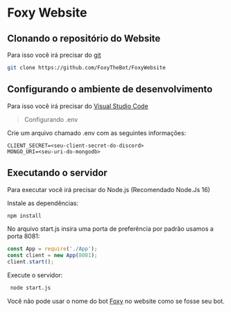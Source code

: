 # Foxy Website

## Clonando o repositório do Website
<p>Para isso você irá precisar do <a href="https://git-scm.com/">git</a></p>

```bash
git clone https://github.com/FoxyTheBot/FoxyWebsite
```

## Configurando o ambiente de desenvolvimento

<p> Para isso você irá precisar do <a href="https://code.visualstudio.com">Visual Studio Code</a>

> Configurando .env

<p> Crie um arquivo chamado .env com as seguintes informações:</p>

```
CLIENT_SECRET=<seu-client-secret-do-discord>
MONGO_URI=<seu-uri-do-mongodb>
```

## Executando o servidor

<p>Para executar você irá precisar do Node.js (Recomendado Node.Js 16)</p>

<p>Instale as dependências:</p>

```bash
npm install
```
<p>No arquivo start.js insira uma porta de preferência por padrão usamos a porta 8081:</p>

```js
const App = require('./App');
const client = new App(8081);
client.start();
```

<p> Execute o servidor:</p>

```bash
 node start.js
```


<p>Você não pode usar o nome do bot <a href="https://github.com/FoxyTheBot/Foxy">Foxy</a> no website como se fosse seu bot.